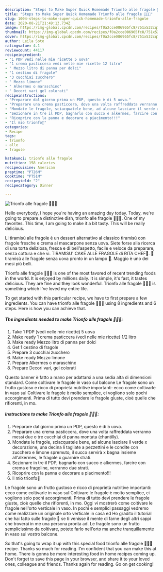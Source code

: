 ```yaml
---
description: "Steps to Make Super Quick Homemade Trionfo alle fragole 🍓🍓🍓"
title: "Steps to Make Super Quick Homemade Trionfo alle fragole 🍓🍓🍓"
slug: 1004-steps-to-make-super-quick-homemade-trionfo-alle-fragole
date: 2020-08-21T21:49:13.734Z
image: https://img-global.cpcdn.com/recipes/f0a2cce086965fc8/751x532cq70/trionfo-alle-fragole-🍓🍓🍓-recipe-main-photo.jpg
thumbnail: https://img-global.cpcdn.com/recipes/f0a2cce086965fc8/751x532cq70/trionfo-alle-fragole-🍓🍓🍓-recipe-main-photo.jpg
cover: https://img-global.cpcdn.com/recipes/f0a2cce086965fc8/751x532cq70/trionfo-alle-fragole-🍓🍓🍓-recipe-main-photo.jpg
author: Leila Soto
ratingvalue: 4.1
reviewcount: 44117
recipeingredient:
- "1 PDP vedi nelle mie ricette 5 uova"
- "1 crema pasticcera vedi nelle mie ricette 12 litro"
- " Mezzo litro di panna per dolci"
- "1 cestino di fragole"
- "3 cucchiai zucchero"
- " Mezzo limone"
- " Alkermes o maraschino"
- " Decori vari gel colorati"
recipeinstructions:
- "Preparare dal giorno prima un PDP, questo è di 5 uova."
- "Preparare una crema pasticcera, dove una volta raffreddata verranno messi due o tre cucchiai di panna montata (chantilly)."
- "Mondate le fragole, sciacquatele bene, ad alcune lasciare il verde x decorazione, una decina li tagliate a pezzettini e le condite con zucchero e limone spremuto, il succo servirà x bagna insieme all&#39;alkermes, le fragole x guarnire strati."
- "Sezionare in tre il PDP, bagnarlo con succo e alkermes, farcire con crema e fragoline, verranno due strati."
- "Ricoprire con la panna e decorare a piacimento!!!"
- "Il mio trionfo🍓"
categories:
- Recipe
tags:
- trionfo
- alle
- fragole

katakunci: trionfo alle fragole 
nutrition: 158 calories
recipecuisine: American
preptime: "PT26M"
cooktime: "PT51M"
recipeyield: "2"
recipecategory: Dinner

---
```



![Trionfo alle fragole 🍓🍓🍓](https://img-global.cpcdn.com/recipes/f0a2cce086965fc8/751x532cq70/trionfo-alle-fragole-🍓🍓🍓-recipe-main-photo.jpg)

Hello everybody, I hope you're having an amazing day today. Today, we're going to prepare a distinctive dish, trionfo alle fragole 🍓🍓🍓. One of my favorites. This time, I am going to make it a bit tasty. This will be really delicious.

Ll tiramisù alle fragole è un dessert alternativo al classico tiramisù con fragole fresche e crema al mascarpone senza uova. Siete forse alla ricerca di una torta deliziosa, fresca e di bell&#39;aspetto, facile e veloce da preparare, senza cottura e che vi. TIRAMISU&#39; CAKE ALLE FRAGOLE di RITA CHEF🍓. 🍓 tiramisù alle fragole senza uova pronto in un lampo 🍓. Maggio è uno dei mesi più belli.

Trionfo alle fragole 🍓🍓🍓 is one of the most favored of recent trending foods in the world. It is enjoyed by millions daily. It is simple, it's fast, it tastes delicious. They are fine and they look wonderful. Trionfo alle fragole 🍓🍓🍓 is something which I've loved my entire life.


To get started with this particular recipe, we have to first prepare a few ingredients. You can have trionfo alle fragole 🍓🍓🍓 using 8 ingredients and 6 steps. Here is how you can achieve that.

<!--inarticleads1-->

##### The ingredients needed to make Trionfo alle fragole 🍓🍓🍓:

1. Take 1 PDP (vedi nelle mie ricette) 5 uova
1. Make ready 1 crema pasticcera (vedi nelle mie ricette) 1/2 litro
1. Make ready  Mezzo litro di panna per dolci
1. Get 1 cestino di fragole
1. Prepare 3 cucchiai zucchero
1. Make ready  Mezzo limone
1. Prepare  Alkermes o maraschino
1. Prepare  Decori vari, gel colorati


Questo banner è fatto a mano per adattarsi a una sedia alta di dimensioni standard. Come coltivare le fragole in vaso sul balcone Le fragole sono un frutto gustoso e ricco di proprietà nutritive importanti: ecco come coltivarle in vaso sul Coltivare le fragole è molto semplice, ci vogliono solo pochi accorgimenti. Prima di tutto devi prendere le fragole giuste, cioè quelle che rifiorenti, in mo. 

<!--inarticleads2-->

##### Instructions to make Trionfo alle fragole 🍓🍓🍓:

1. Preparare dal giorno prima un PDP, questo è di 5 uova.
1. Preparare una crema pasticcera, dove una volta raffreddata verranno messi due o tre cucchiai di panna montata (chantilly).
1. Mondate le fragole, sciacquatele bene, ad alcune lasciare il verde x decorazione, una decina li tagliate a pezzettini e le condite con zucchero e limone spremuto, il succo servirà x bagna insieme all&#39;alkermes, le fragole x guarnire strati.
1. Sezionare in tre il PDP, bagnarlo con succo e alkermes, farcire con crema e fragoline, verranno due strati.
1. Ricoprire con la panna e decorare a piacimento!!!
1. Il mio trionfo🍓


Le fragole sono un frutto gustoso e ricco di proprietà nutritive importanti: ecco come coltivarle in vaso sul Coltivare le fragole è molto semplice, ci vogliono solo pochi accorgimenti. Prima di tutto devi prendere le fragole giuste, cioè quelle che rifiorenti, in mo. Oggi vi mostrerò come coltivare le fragole nell&#39;orto verticale in vaso. In pochi e semplici passaggi vedremo come realizzare un originale orto verticale in casa ed Ho gradito il tutorial che hai fatto sulle fragole 🍓 se ti venisse il mente di farne degli altri sappi che troverai in me una persona pronta ad. Le fragole sono un frutto semplicissimo da coltivare, potete farlo nell&#39;orto ma anche tranquillamente in vaso sul vostro balcone. 

So that's going to wrap it up with this special food trionfo alle fragole 🍓🍓🍓 recipe. Thanks so much for reading. I'm confident that you can make this at home. There is gonna be more interesting food in home recipes coming up. Don't forget to save this page in your browser, and share it to your loved ones, colleague and friends. Thanks again for reading. Go on get cooking!
